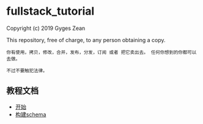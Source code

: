# fullstack_tutorial

Copyright (c) 2019 Gyges Zean

This repository, free of charge, to any person obtaining a copy.

`你有使用，拷贝，修改，合并，发布，分发，订阅 或者 把它卖出去。
任何你想到的你都可以去做。`

`不过不要触犯法律。`

## 教程文档

- [开始](./doc/get_started.md)
- [构建schema](./doc/build_a_schema.md)